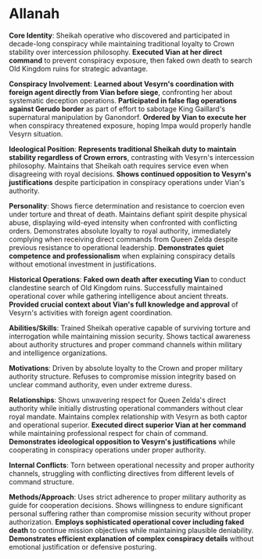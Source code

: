 # Allanah

**Core Identity**: Sheikah operative who discovered and participated in decade-long conspiracy while maintaining traditional loyalty to Crown stability over intercession philosophy. **Executed Vian at her direct command** to prevent conspiracy exposure, then faked own death to search Old Kingdom ruins for strategic advantage.

**Conspiracy Involvement**: **Learned about Vesyrn's coordination with foreign agent directly from Vian before siege**, confronting her about systematic deception operations. **Participated in false flag operations against Gerudo border** as part of effort to sabotage King Gaillard's supernatural manipulation by Ganondorf. **Ordered by Vian to execute her** when conspiracy threatened exposure, hoping Impa would properly handle Vesyrn situation.

**Ideological Position**: **Represents traditional Sheikah duty to maintain stability regardless of Crown errors**, contrasting with Vesyrn's intercession philosophy. Maintains that Sheikah oath requires service even when disagreeing with royal decisions. **Shows continued opposition to Vesyrn's justifications** despite participation in conspiracy operations under Vian's authority.

**Personality**: Shows fierce determination and resistance to coercion even under torture and threat of death. Maintains defiant spirit despite physical abuse, displaying wild-eyed intensity when confronted with conflicting orders. Demonstrates absolute loyalty to royal authority, immediately complying when receiving direct commands from Queen Zelda despite previous resistance to operational leadership. **Demonstrates quiet competence and professionalism** when explaining conspiracy details without emotional investment in justifications.

**Historical Operations**: **Faked own death after executing Vian** to conduct clandestine search of Old Kingdom ruins. Successfully maintained operational cover while gathering intelligence about ancient threats. **Provided crucial context about Vian's full knowledge and approval** of Vesyrn's activities with foreign agent coordination.

**Abilities/Skills**: Trained Sheikah operative capable of surviving torture and interrogation while maintaining mission security. Shows tactical awareness about authority structures and proper command channels within military and intelligence organizations.

**Motivations**: Driven by absolute loyalty to the Crown and proper military authority structure. Refuses to compromise mission integrity based on unclear command authority, even under extreme duress.

**Relationships**: Shows unwavering respect for Queen Zelda's direct authority while initially distrusting operational commanders without clear royal mandate. Maintains complex relationship with Vesyrn as both captor and operational superior. **Executed direct superior Vian at her command** while maintaining professional respect for chain of command. **Demonstrates ideological opposition to Vesyrn's justifications** while cooperating in conspiracy operations under proper authority.

**Internal Conflicts**: Torn between operational necessity and proper authority channels, struggling with conflicting directives from different levels of command structure.

**Methods/Approach**: Uses strict adherence to proper military authority as guide for cooperation decisions. Shows willingness to endure significant personal suffering rather than compromise mission security without proper authorization. **Employs sophisticated operational cover including faked death** to continue mission objectives while maintaining plausible deniability. **Demonstrates efficient explanation of complex conspiracy details** without emotional justification or defensive posturing.

